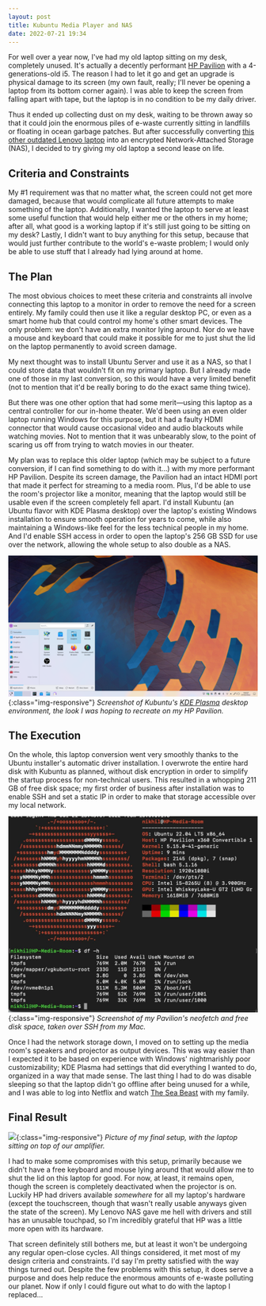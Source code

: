 ```yaml
---
layout: post
title: Kubuntu Media Player and NAS
date: 2022-07-21 19:34
---
```


For well over a year now, I've had my old laptop sitting on my desk, completely unused. It's actually a decently performant [HP Pavilion](https://www.hp.com/us-en/shop/pdp/hp-pavilion-x360-convertible-15t-er000-touch-24d80av-1) with a 4-generations-old i5. The reason I had to let it go and get an upgrade is physical damage to its screen (my own fault, really; I'll never be opening a laptop from its bottom corner again). I was able to keep the screen from falling apart with tape, but the laptop is in no condition to be my daily driver.

Thus it ended up collecting dust on my desk, waiting to be thrown away so that it could join the enormous piles of e-waste currently sitting in landfills or floating in ocean garbage patches. But after successfully converting [this other outdated Lenovo laptop](https://www.instagram.com/p/Ccu1AjnuSHp/) into an encrypted Network-Attached Storage (NAS), I decided to try giving my old laptop a second lease on life.

## Criteria and Constraints

My #1 requirement was that no matter what, the screen could not get more damaged, because that would complicate all future attempts to make something of the laptop. Additionally, I wanted the laptop to serve at least some useful function that would help either me or the others in my home; after all, what good is a working laptop if it's still just going to be sitting on my desk? Lastly, I didn't want to buy anything for this setup, because that would just further contribute to the world's e-waste problem; I would only be able to use stuff that I already had lying around at home.

## The Plan

The most obvious choices to meet these criteria and constraints all involve connecting this laptop to a monitor in order to remove the need for a screen entirely. My family could then use it like a regular desktop PC, or even as a smart home hub that could control my home's other smart devices. The only problem: we don't have an extra monitor lying around. Nor do we have a mouse and keyboard that could make it possible for me to just shut the lid on the laptop permanently to avoid screen damage.

My next thought was to install Ubuntu Server and use it as a NAS, so that I could store data that wouldn't fit on my primary laptop. But I already made one of those in my last conversion, so this would have a very limited benefit (not to mention that it'd be really boring to do the exact same thing twice).

But there was one other option that had some merit—using this laptop as a central controller for our in-home theater. We'd been using an even older laptop running Windows for this purpose, but it had a faulty HDMI connector that would cause occasional video and audio blackouts while watching movies. Not to mention that it was unbearably slow, to the point of scaring us off from trying to watch movies in our theater.

My plan was to replace this older laptop (which may be subject to a future conversion, if I can find something to do with it…) with my more performant HP Pavilion. Despite its screen damage, the Pavilion had an intact HDMI port that made it perfect for streaming to a media room. Plus, I'd be able to use the room's projector like a monitor, meaning that the laptop would still be usable even if the screen completely fell apart. I'd install Kubuntu (an Ubuntu flavor with KDE Plasma desktop) over the laptop's existing Windows installation to ensure smooth operation for years to come, while also maintaining a Windows-like feel for the less technical people in my home. And I'd enable SSH access in order to open the laptop's 256 GB SSD for use over the network, allowing the whole setup to also double as a NAS.

![](/assets/2022-07-21-kubuntu-media-player-and-nas-assets/2022-07-21-20-37-46-image.png){:class="img-responsive"}
*Screenshot of Kubuntu's [KDE Plasma](https://kde.org/announcements/plasma/5/5.24.0/) desktop environment, the look I was hoping to recreate on my HP Pavilion.*

## The Execution

On the whole, this laptop conversion went very smoothly thanks to the Ubuntu installer's automatic driver installation. I overwrote the entire hard disk with Kubuntu as planned, without disk encryption in order to simplify the startup process for non-technical users. This resulted in a whopping 211 GB of free disk space; my first order of business after installation was to enable SSH and set a static IP in order to make that storage accessible over my local network.

![](/assets/2022-07-21-kubuntu-media-player-and-nas-assets/2022-07-21-20-50-33-image.png){:class="img-responsive"}
*Screenshot of my Pavilion's neofetch and free disk space, taken over SSH from my Mac.*

Once I had the network storage down, I moved on to setting up the media room's speakers and projector as output devices. This was way easier than I expected it to be based on experience with Windows' nightmarishly poor customizability; KDE Plasma had settings that did everything I wanted to do, organized in a way that made sense. The last thing I had to do was disable sleeping so that the laptop didn't go offline after being unused for a while, and I was able to log into Netflix and watch [The Sea Beast](https://www.imdb.com/title/tt9288046/) with my family.

## Final Result

![](/assets/2022-07-21-kubuntu-media-player-and-nas-assets/2022-07-21-21-11-42-image.png){:class="img-responsive"}
*Picture of my final setup, with the laptop sitting on top of our amplifier.*

I had to make some compromises with this setup, primarily because we didn't have a free keyboard and mouse lying around that would allow me to shut the lid on this laptop for good. For now, at least, it remains open, though the screen is completely deactivated when the projector is on. Luckily HP had drivers available *somewhere* for all my laptop's hardware (except the touchscreen, though that wasn't really usable anyways given the state of the screen). My Lenovo NAS gave me hell with drivers and still has an unusable touchpad, so I'm incredibly grateful that HP was a little more open with its hardware.

That screen definitely still bothers me, but at least it won't be undergoing any regular open-close cycles. All things considered, it met most of my design criteria and constraints. I'd say I'm pretty satisfied with the way things turned out. Despite the few problems with this setup, it does serve a purpose and does help reduce the enormous amounts of e-waste polluting our planet. Now if only I could figure out what to do with the laptop I replaced…

